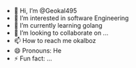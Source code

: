 - 👋 Hi, I’m @Geokal495
- 👀 I’m interested in software Engineering
- 🌱 I’m currently learning golang
- 💞️ I’m looking to collaborate on ...
- 📫 How to reach me okalboz
- 😄 Pronouns: He
- ⚡ Fun fact: ...

<!---
Geokal495/Geokal495 is a ✨ special ✨ repository because its `README.md` (this file) appears on your GitHub profile.
You can click the Preview link to take a look at your changes.
--->
